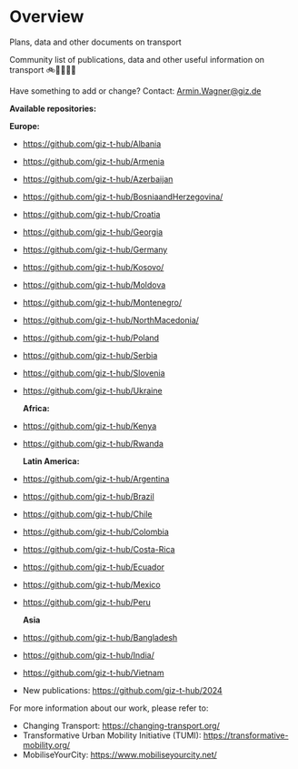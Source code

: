 # Overview

Plans, data and other documents on transport 

Community list of publications, data and other useful information on transport  🚲🚌🚋🌳🚊

Have something to add or change? Contact: Armin.Wagner@giz.de

<b> Available repositories: </b>

  <b>Europe:</b>
  
- https://github.com/giz-t-hub/Albania
- https://github.com/giz-t-hub/Armenia
- https://github.com/giz-t-hub/Azerbaijan
- https://github.com/giz-t-hub/BosniaandHerzegovina/
- https://github.com/giz-t-hub/Croatia
- https://github.com/giz-t-hub/Georgia
- https://github.com/giz-t-hub/Germany
- https://github.com/giz-t-hub/Kosovo/
- https://github.com/giz-t-hub/Moldova
- https://github.com/giz-t-hub/Montenegro/
- https://github.com/giz-t-hub/NorthMacedonia/
- https://github.com/giz-t-hub/Poland
- https://github.com/giz-t-hub/Serbia
- https://github.com/giz-t-hub/Slovenia
- https://github.com/giz-t-hub/Ukraine
  
  <b>Africa:</b>
  
- https://github.com/giz-t-hub/Kenya
- https://github.com/giz-t-hub/Rwanda
  
  <b>Latin America:</b>

- https://github.com/giz-t-hub/Argentina
- https://github.com/giz-t-hub/Brazil
- https://github.com/giz-t-hub/Chile
- https://github.com/giz-t-hub/Colombia
- https://github.com/giz-t-hub/Costa-Rica
- https://github.com/giz-t-hub/Ecuador
- https://github.com/giz-t-hub/Mexico
- https://github.com/giz-t-hub/Peru

  <b>Asia</b>
  
- https://github.com/giz-t-hub/Bangladesh
- https://github.com/giz-t-hub/India/
- https://github.com/giz-t-hub/Vietnam
  
- New publications: https://github.com/giz-t-hub/2024


For more information about our work, please refer to: 
- Changing Transport: https://changing-transport.org/
-	Transformative Urban Mobility Initiative (TUMI): https://transformative-mobility.org/
-	MobiliseYourCity: https://www.mobiliseyourcity.net/
